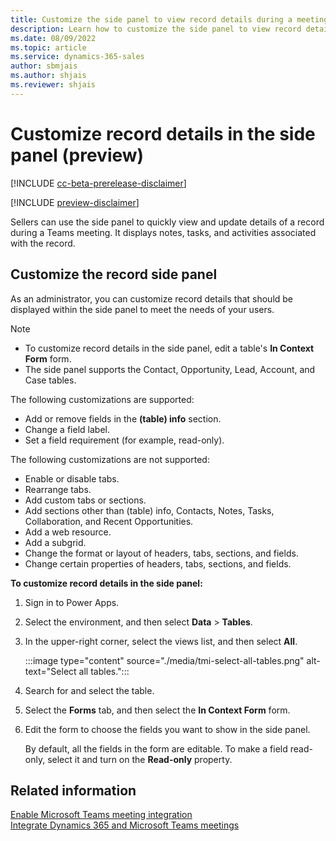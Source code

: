 ```yaml
---
title: Customize the side panel to view record details during a meeting
description: Learn how to customize the side panel to view record details during a meeting.
ms.date: 08/09/2022
ms.topic: article
ms.service: dynamics-365-sales
author: sbmjais
ms.author: shjais
ms.reviewer: shjais 
---
```


# Customize record details in the side panel (preview)

[!INCLUDE [cc-beta-prerelease-disclaimer](../../includes/cc-beta-prerelease-disclaimer.md)]

[!INCLUDE [preview-disclaimer](../../includes/preview-disclaimer.md)]

Sellers can use the side panel to quickly view and update details of a record during a Teams meeting. It displays notes, tasks, and activities associated with the record.

## Customize the record side panel

As an administrator, you can customize record details that should be displayed within the side panel to meet the needs of your users.

> [!NOTE]
> - To customize record details in the side panel, edit a table's **In Context Form** form. 
> - The side panel supports the Contact, Opportunity, Lead, Account, and Case tables.

The following customizations are supported:

- Add or remove fields in the **(table) info** section.
- Change a field label.
- Set a field requirement (for example, read-only).

The following customizations are not supported:

- Enable or disable tabs.
- Rearrange tabs.
- Add custom tabs or sections.
- Add sections other than (table) info, Contacts, Notes, Tasks, Collaboration, and Recent Opportunities.
- Add a web resource.
- Add a subgrid.
- Change the format or layout of headers, tabs, sections, and fields.
- Change certain properties of headers, tabs, sections, and fields.

**To customize record details in the side panel:**

1. Sign in to Power Apps.

2. Select the environment, and then select **Data** > **Tables**.

3. In the upper-right corner, select the views list, and then select **All**.

    :::image type="content" source="./media/tmi-select-all-tables.png" alt-text="Select all tables.":::

4. Search for and select the table.

5. Select the **Forms** tab, and then select the **In Context Form** form.

6. Edit the form to choose the fields you want to show in the side panel.

    By default, all the fields in the form are editable. To make a field read-only, select it and turn on the **Read-only** property.

## Related information

[Enable Microsoft Teams meeting integration](enable-teams-meeting-integration.md)    
[Integrate Dynamics 365 and Microsoft Teams meetings](teams-meeting-integration.md)
